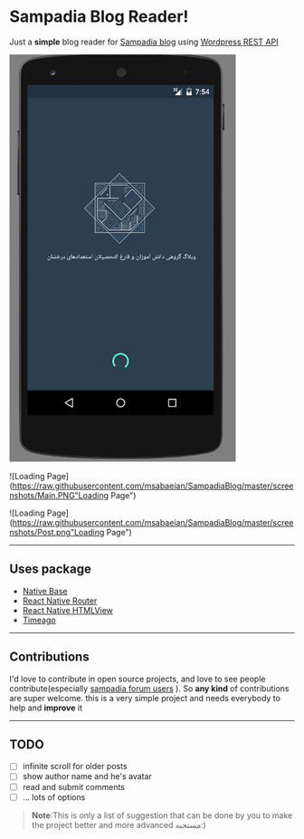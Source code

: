 Sampadia Blog Reader!
=

Just a **simple** blog reader for [Sampadia blog](http://sampadia.com/blog) using [Wordpress REST API](https://developer.wordpress.org/rest-api/)

![Loading Page](https://raw.githubusercontent.com/msabaeian/SampadiaBlog/master/screenshots/Loading.png "Loading Page")

![Loading Page](https://raw.githubusercontent.com/msabaeian/SampadiaBlog/master/screenshots/Main.PNG"Loading Page")

![Loading Page](https://raw.githubusercontent.com/msabaeian/SampadiaBlog/master/screenshots/Post.png"Loading Page")

----------


Uses package
-------------


- [Native Base](http://nativebase.io/)
- [React Native Router](https://github.com/aksonov/react-native-router-flux)
- [React Native HTMLView](https://github.com/jsdf/react-native-htmlview)
- [Timeago](https://github.com/TylerLH/react-native-timeago)

----------

 Contributions
-------------
I'd love to contribute in open source projects, and love to see people contribute(especially [sampadia forum users](http://www.sampadia.com/forum/) ). So **any kind** of contributions are super welcome. 
this is a very simple project and needs everybody to help and **improve** it

----------


 TODO
-------------

- [ ] infinite scroll for older posts
- [ ] show author name and he's avatar
- [ ] read and submit comments
- [ ] ... lots of options

> **Note**:This is only a list of suggestion that can be done by you to make the project better and more advanced 
> مستحبه:)




